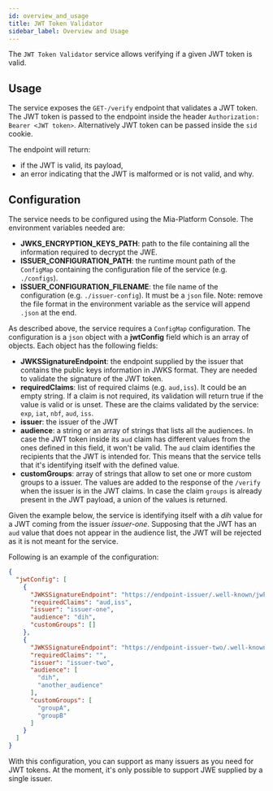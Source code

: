 ```yaml
---
id: overview_and_usage
title: JWT Token Validator
sidebar_label: Overview and Usage
---
```


<!--
WARNING: this file was automatically generated by Mia-Platform Doc Aggregator.
DO NOT MODIFY IT BY HAND.
Instead, modify the source file and run the aggregator to regenerate this file.
-->

The `JWT Token Validator` service allows verifying if a given JWT token is valid.

## Usage

The service exposes the `GET-/verify` endpoint that validates a JWT token.
The JWT token is passed to the endpoint inside the header `Authorization: Bearer <JWT token>`.
Alternatively JWT token can be passed inside the `sid` cookie.

The endpoint will return:

- if the JWT is valid, its payload,
- an error indicating that the JWT is malformed or is not valid, and why.

## Configuration

The service needs to be configured using the Mia-Platform Console.
The environment variables needed are:

- **JWKS_ENCRYPTION_KEYS_PATH**: path to the file containing all the information required to decrypt the JWE.
- **ISSUER_CONFIGURATION_PATH**: the runtime mount path of the `ConfigMap` containing the configuration file of the service (e.g. `./configs`).
- **ISSUER_CONFIGURATION_FILENAME**: the file name of the configuration (e.g. `./issuer-config`). It must be a `json` file. 
Note: remove the file format in the environment variable as the service will append `.json` at the end.

As described above, the service requires a `ConfigMap` configuration. 
The configuration is a `json` object with a **jwtConfig** field which is an array of objects.
Each object has the following fields:

- **JWKSSignatureEndpoint**: the endpoint supplied by the issuer that contains the public keys information in JWKS format. They are needed to validate the signature of the JWT token. 
- **requiredClaims**: list of required claims (e.g. `aud,iss`). It could be an empty string.
If a claim is not required, its validation will return true if the value is valid or is unset. 
These are the claims validated by the service: `exp`, `iat`, `nbf`, `aud`, `iss`. 
- **issuer**: the issuer of the JWT
- **audience**: a string or an array of strings that lists all the audiences. In case the JWT token inside its `aud` claim has different values from the ones defined in this field, it won't be valid. 
The `aud` claim identifies the recipients that the JWT is intended for. This means that the service tells that it's identifying itself with the defined value. 
- **customGroups**: array of strings that allow to set one or more custom groups to a issuer. The values are added to the response of the `/verify` when the issuer is in the JWT claims. In case the claim `groups` is already present in the JWT payload, a union of the values is returned. 

Given the example below, the service is identifying itself with a *dih* value for a JWT coming from the issuer *issuer-one*. Supposing that the JWT has an `aud` value that does not appear in the audience list, the JWT will be rejected as it is not meant for the service.
 
Following is an example of the configuration:
```json
{
  "jwtConfig": [
    {
      "JWKSSignatureEndpoint": "https://endpoint-issuer/.well-known/jwks.json",
      "requiredClaims": "aud,iss",
      "issuer": "issuer-one",
      "audience": "dih",
      "customGroups": []
    },
    {
      "JWKSSignatureEndpoint": "https://endpoint-issuer-two/.well-known/jwks.json",
      "requiredClaims": "",
      "issuer": "issuer-two",
      "audience": [
        "dih",
        "another_audience"
      ],
      "customGroups": [
        "groupA",
        "groupB"
      ]
    }
  ]
}
```

With this configuration, you can support as many issuers as you need for JWT tokens.
At the moment, it's only possible to support JWE supplied by a single issuer.
